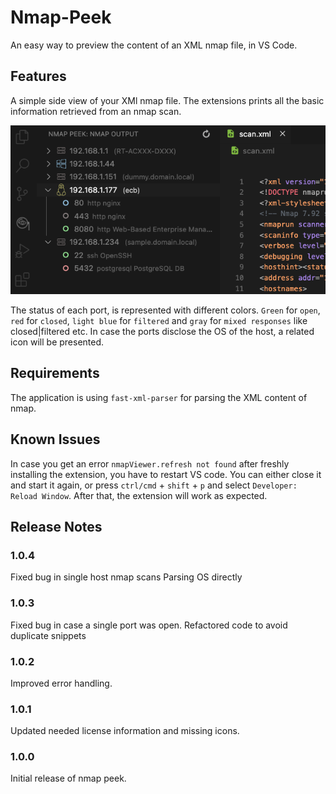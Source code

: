 # Nmap-Peek

An easy way to preview the content of an XML nmap file, in VS Code.

## Features

A simple side view of your XMl nmap file. The extensions prints all the basic information retrieved from an nmap scan. 

![nmap peek](./media/preview.png)

The status of each port, is represented with different colors. `Green` for `open`, `red` for `closed`, `light blue` for `filtered` and `gray` for `mixed responses` like closed|filtered etc. In case the ports disclose the OS of the host, a related icon will be presented. 

## Requirements

The application is using `fast-xml-parser` for parsing the XML content of nmap. 

## Known Issues

In case you get an error `nmapViewer.refresh not found` after freshly installing the extension, you have to restart VS code.
You can either close it and start it again, or press `ctrl/cmd` + `shift` + `p` and select `Developer: Reload Window`.
After that, the extension will work as expected. 

## Release Notes

### 1.0.4

Fixed bug in single host nmap scans
Parsing OS directly

### 1.0.3

Fixed bug in case a single port was open.
Refactored code to avoid duplicate snippets

### 1.0.2

Improved error handling.

### 1.0.1

Updated needed license information and missing icons.

### 1.0.0

Initial release of nmap peek.
